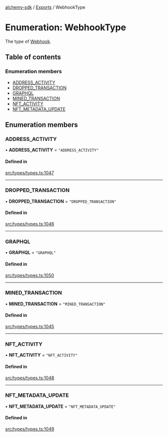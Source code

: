 [alchemy-sdk](../README.md) / [Exports](../modules.md) / WebhookType

# Enumeration: WebhookType

The type of [Webhook](../interfaces/Webhook.md).

## Table of contents

### Enumeration members

- [ADDRESS\_ACTIVITY](WebhookType.md#address_activity)
- [DROPPED\_TRANSACTION](WebhookType.md#dropped_transaction)
- [GRAPHQL](WebhookType.md#graphql)
- [MINED\_TRANSACTION](WebhookType.md#mined_transaction)
- [NFT\_ACTIVITY](WebhookType.md#nft_activity)
- [NFT\_METADATA\_UPDATE](WebhookType.md#nft_metadata_update)

## Enumeration members

### ADDRESS\_ACTIVITY

• **ADDRESS\_ACTIVITY** = `"ADDRESS_ACTIVITY"`

#### Defined in

[src/types/types.ts:1047](https://github.com/alchemyplatform/alchemy-sdk-js/blob/277f926/src/types/types.ts#L1047)

___

### DROPPED\_TRANSACTION

• **DROPPED\_TRANSACTION** = `"DROPPED_TRANSACTION"`

#### Defined in

[src/types/types.ts:1046](https://github.com/alchemyplatform/alchemy-sdk-js/blob/277f926/src/types/types.ts#L1046)

___

### GRAPHQL

• **GRAPHQL** = `"GRAPHQL"`

#### Defined in

[src/types/types.ts:1050](https://github.com/alchemyplatform/alchemy-sdk-js/blob/277f926/src/types/types.ts#L1050)

___

### MINED\_TRANSACTION

• **MINED\_TRANSACTION** = `"MINED_TRANSACTION"`

#### Defined in

[src/types/types.ts:1045](https://github.com/alchemyplatform/alchemy-sdk-js/blob/277f926/src/types/types.ts#L1045)

___

### NFT\_ACTIVITY

• **NFT\_ACTIVITY** = `"NFT_ACTIVITY"`

#### Defined in

[src/types/types.ts:1048](https://github.com/alchemyplatform/alchemy-sdk-js/blob/277f926/src/types/types.ts#L1048)

___

### NFT\_METADATA\_UPDATE

• **NFT\_METADATA\_UPDATE** = `"NFT_METADATA_UPDATE"`

#### Defined in

[src/types/types.ts:1049](https://github.com/alchemyplatform/alchemy-sdk-js/blob/277f926/src/types/types.ts#L1049)
